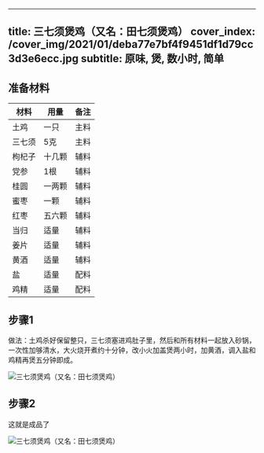 
---
title: 三七须煲鸡（又名：田七须煲鸡）
cover_index: /cover_img/2021/01/deba77e7bf4f9451df1d79cc3d3e6ecc.jpg
subtitle: 原味, 煲, 数小时, 简单
---

## 准备材料

| 材料     | 用量 | 备注|
| ------- | ----- | --- |
| 土鸡 | 一只| 主料 |
| 三七须 | 5克| 主料 |
| 枸杞子 | 十几颗| 辅料 |
| 党参 | 1根| 辅料 |
| 桂圆 | 一两颗| 辅料 |
| 蜜枣 | 一颗| 辅料 |
| 红枣 | 五六颗| 辅料 |
| 当归 | 适量| 辅料 |
| 姜片 | 适量| 辅料 |
| 黄酒 | 适量| 辅料 |
| 盐 | 适量| 配料 |
| 鸡精 | 适量| 配料 |

## 步骤1

做法：土鸡杀好保留整只，三七须塞进鸡肚子里，然后和所有材料一起放入砂锅，一次性加够清水，大火烧开煮约十分钟，改小火加盖煲两小时，加黄酒，调入盐和鸡精再煲五分钟即成。

![三七须煲鸡（又名：田七须煲鸡）](https://i8.meishichina.com/attachment/recipe/201010/201010270611063.jpg?x-oss-process=style/p320) 

## 步骤2

这就是成品了

![三七须煲鸡（又名：田七须煲鸡）](https://i8.meishichina.com/attachment/recipe/201010/201010270611408.jpg?x-oss-process=style/p320) 

